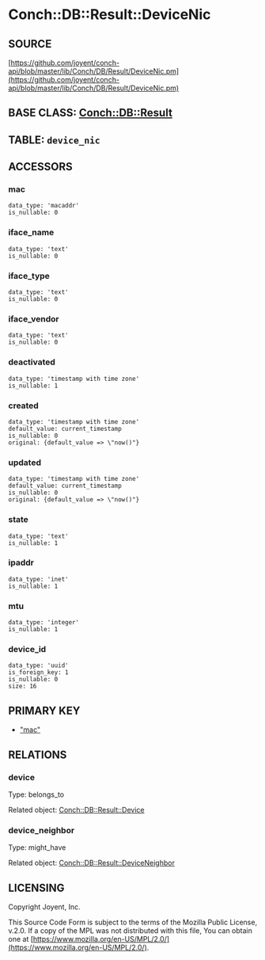 # Conch::DB::Result::DeviceNic

## SOURCE

[https://github.com/joyent/conch-api/blob/master/lib/Conch/DB/Result/DeviceNic.pm](https://github.com/joyent/conch-api/blob/master/lib/Conch/DB/Result/DeviceNic.pm)

## BASE CLASS: [Conch::DB::Result](../modules/Conch%3A%3ADB%3A%3AResult)

## TABLE: `device_nic`

## ACCESSORS

### mac

```
data_type: 'macaddr'
is_nullable: 0
```

### iface\_name

```
data_type: 'text'
is_nullable: 0
```

### iface\_type

```
data_type: 'text'
is_nullable: 0
```

### iface\_vendor

```
data_type: 'text'
is_nullable: 0
```

### deactivated

```
data_type: 'timestamp with time zone'
is_nullable: 1
```

### created

```
data_type: 'timestamp with time zone'
default_value: current_timestamp
is_nullable: 0
original: {default_value => \"now()"}
```

### updated

```
data_type: 'timestamp with time zone'
default_value: current_timestamp
is_nullable: 0
original: {default_value => \"now()"}
```

### state

```
data_type: 'text'
is_nullable: 1
```

### ipaddr

```
data_type: 'inet'
is_nullable: 1
```

### mtu

```
data_type: 'integer'
is_nullable: 1
```

### device\_id

```
data_type: 'uuid'
is_foreign_key: 1
is_nullable: 0
size: 16
```

## PRIMARY KEY

- ["mac"](#mac)

## RELATIONS

### device

Type: belongs\_to

Related object: [Conch::DB::Result::Device](../modules/Conch%3A%3ADB%3A%3AResult%3A%3ADevice)

### device\_neighbor

Type: might\_have

Related object: [Conch::DB::Result::DeviceNeighbor](../modules/Conch%3A%3ADB%3A%3AResult%3A%3ADeviceNeighbor)

## LICENSING

Copyright Joyent, Inc.

This Source Code Form is subject to the terms of the Mozilla Public License,
v.2.0. If a copy of the MPL was not distributed with this file, You can obtain
one at [https://www.mozilla.org/en-US/MPL/2.0/](https://www.mozilla.org/en-US/MPL/2.0/).
